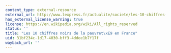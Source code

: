 ```yaml
---
content_type: external-resource
external_url: http://www.lexpress.fr/actualite/societe/les-10-chiffres-noirs-de-la-pauvrete-en-france_1297679.html
has_external_license_warning: true
license: https://en.wikipedia.org/wiki/All_rights_reserved
status: ''
title: "Les 10 chiffres noirs de la pauvret\xE9 en France"
uid: 31bf234c-1d17-4030-bff3-4ddee1b7f17f
wayback_url: ''
---
```

